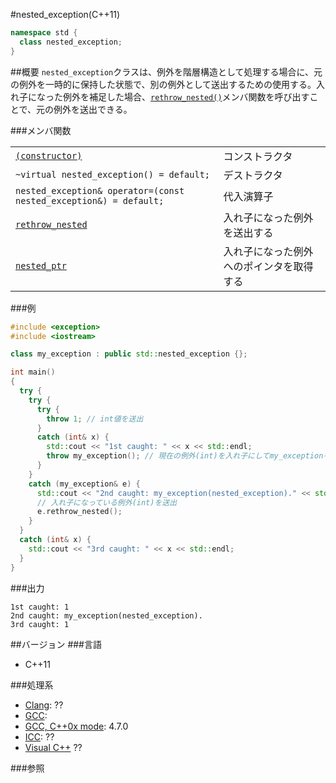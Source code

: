 #nested_exception(C++11)
```cpp
namespace std {
  class nested_exception;
}
```

##概要
`nested_exception`クラスは、例外を階層構造として処理する場合に、元の例外を一時的に保持した状態で、別の例外として送出するための使用する。入れ子になった例外を補足した場合、[`rethrow_nested()`](./nested_exception/rethrow_nested.md)メンバ関数を呼び出すことで、元の例外を送出できる。

###メンバ関数

| | |
|---------------------------------------------------------------------------------------------------------------------------------------|--------------------------------------------------------------|
| [`(constructor)`](./nested_exception/nested_exception.md) | コンストラクタ |
| `~virtual nested_exception() = default;` | デストラクタ |
| `nested_exception& operator=(const nested_exception&) = default;` | 代入演算子 |
| [`rethrow_nested`](./nested_exception/rethrow_nested.md) | 入れ子になった例外を送出する |
| [`nested_ptr`](./nested_exception/nested_ptr.md) | 入れ子になった例外へのポインタを取得する |

###例
```cpp
#include <exception>
#include <iostream>

class my_exception : public std::nested_exception {};

int main()
{
  try {
    try {
      try {
        throw 1; // int値を送出
      }
      catch (int& x) {
        std::cout << "1st caught: " << x << std::endl;
        throw my_exception(); // 現在の例外(int)を入れ子にしてmy_exceptionを送出
      }
    }
    catch (my_exception& e) {
      std::cout << "2nd caught: my_exception(nested_exception)." << std::endl;
      // 入れ子になっている例外(int)を送出
      e.rethrow_nested();
    }
  }
  catch (int& x) {
    std::cout << "3rd caught: " << x << std::endl;
  }
}
```

###出力
```
1st caught: 1
2nd caught: my_exception(nested_exception).
3rd caught: 1
```

##バージョン
###言語
- C++11

###処理系
- [Clang](/implementation#clang.md): ??
- [GCC](/implementation#gcc.md): 
- [GCC, C++0x mode](/implementation#gcc.md): 4.7.0
- [ICC](/implementation#icc.md): ??
- [Visual C++](/implementation#visual_cpp.md) ??


###参照


